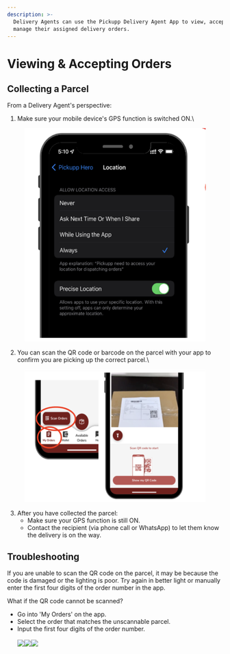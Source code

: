 ```yaml
---
description: >-
  Delivery Agents can use the Pickupp Delivery Agent App to view, accept, and
  manage their assigned delivery orders.
---
```


# Viewing & Accepting Orders

## Collecting a Parcel

From a Delivery Agent's perspective:

1. Make sure your mobile device's GPS function is switched ON.\


<figure><img src="../.gitbook/assets/image.png" alt="" width="552"><figcaption></figcaption></figure>

2. You can scan the QR code or barcode on the parcel with your app to confirm you are picking up the correct parcel.\


<figure><img src="../.gitbook/assets/image (1).png" alt=""><figcaption></figcaption></figure>

3. After you have collected the parcel:
   * Make sure your GPS function is still ON.
   * Contact the recipient (via phone call or WhatsApp) to let them know the delivery is on the way.

## Troubleshooting

If you are unable to scan the QR code on the parcel, it may be because the code is damaged or the lighting is poor. Try again in better light or manually enter the first four digits of the order number in the app.

What if the QR code cannot be scanned?

* Go into 'My Orders' on the app.
* Select the order that matches the unscannable parcel.
* Input the first four digits of the order number.\
  \
  ![](https://lh4.googleusercontent.com/5GaBG0SEgx51xQPextMsvaoj78Y5c_xbNgsu6HlYMw29ZdGvLmA_B2M55OTFBZQk2EmlOQVI4mYi6to7eYOuhU-ifGBjuV-FynnFrNPa7A9pbBM133q0nB4_Ong5fau85Yom66ZG8giGID1tlb1jlKwDeA=s2048)![](https://lh3.googleusercontent.com/APKQLqSoCASr4rY3nXerWbFzBP6bTngAOhoo01ryE33BMdOt6PsCIU1q0h-34NNxEfmWlcJ6pJmvz8gkoR786t15HOm3sFbzZjmYkszVDtNsxJWpjjAUGfJ7DD9Tm1aE2DJwIH_yh07RaytFKfE3hh3XQA=s2048)![](https://lh3.googleusercontent.com/S7xTQc9hfe7sWrQV62MiFbZveo3cJvNe8ACtf9OKxGZwIFpLACn2-2gpVsqONk7rHuUqZBXMA95VpmcjwnegOrWhBTWqE3XiWzFUIkakfYLF3aVcDso8FN9uTTcejWClHVUnV6WiyDJY2m5TegsCjL8OPw=s2048)
